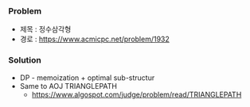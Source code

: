 ### Problem
* 제목 : 정수삼각형
* 경로 : https://www.acmicpc.net/problem/1932

### Solution
* DP - memoization + optimal sub-structur
* Same to AOJ TRIANGLEPATH
  * https://www.algospot.com/judge/problem/read/TRIANGLEPATH
